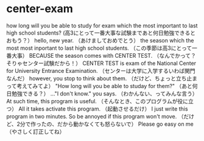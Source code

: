 # center-exam
how long will you be able to study for exam which the most important to last high school students?
(高3にとって一番大事な試験まであと何日勉強できるとおもう？）
hello, new year.
（あけましておめでとう）
the season which the most most inportant to last high school students.
（この季節は高3にとって一番大事）
BECAUSE the season comes with CENTER TEST.
（なんでかって？そりゃセンター試験だから！）
CENTER TEST is exam of the National Center for University Entrance Examination.
（センターは大学に入学するいわば関門なんだ）
however, you stop to think about them.
（だけど、ちょっと立ち止まって考えてみてよ）
"How long will you be able to studay for them?"
（あと何日勉強できる？）
..."I don't know." you says.
（わかんない、ってみんな言う）
At such time, this program is useful.
（そんなとき、このプログラムが役に立つ）
All it takes activate this program.
（起動させるだけ）
I just write this program in two minutes.
So be annoyed if this program won't move.
（だけど、2分で作ったの、だから動かなくても怒らないで）
Please go easy on me
（やさしく訂正してね）
